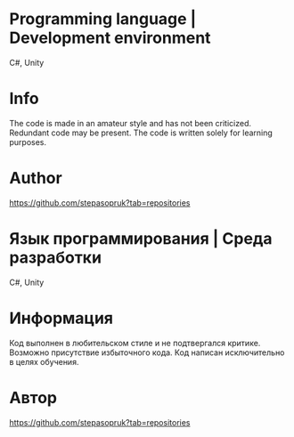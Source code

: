 # Programming language | Development environment
С#, Unity
# Info
The code is made in an amateur style and has not been criticized. 
Redundant code may be present.
The code is written solely for learning purposes.
# Author
https://github.com/stepasopruk?tab=repositories

# Язык программирования | Среда разработки
C#, Unity
# Информация
Код выполнен в любительском стиле и не подтвергался критике. 
Возможно присутствие избыточного кода.
Код написан исключительно в целях обучения.
# Автор
https://github.com/stepasopruk?tab=repositories
